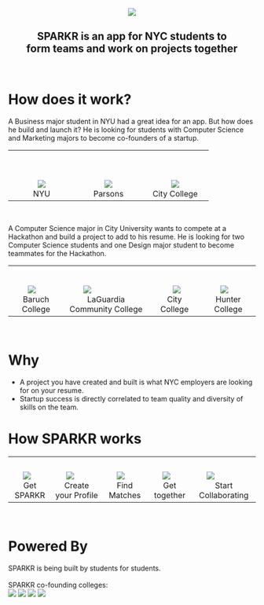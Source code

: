 <center>
  <div><img src="/imgs/sparkr_logo.png"></div>
  <h2>SPARKR is an app for NYC students to<br>
  form teams and work on projects together</h2>
</center>
<br>

# How does it work?

A Business major student in NYU had a great idea for an app. But how does he build and launch it? He is looking for students with Computer Science and Marketing majors to become co-founders of a startup.

<table>
<tr>
  <td style="padding: 60px 60px 0px 60px;"><img src="/imgs/student1.png"></td>
  <td style="padding: 60px 60px 0px 60px;"><img src="/imgs/student2.png"></td>
  <td style="padding: 60px 60px 0px 60px;"><img src="/imgs/student3.png"></td>
</tr>
<tr>
  <td style="text-align: center;">NYU</td>
  <td style="text-align: center;">Parsons</td>
  <td style="text-align: center;">City College</td>
</tr>
</table>
<br>

A Computer Science major in City University wants to compete at a Hackathon and build a project to add to his resume. He is looking for two Computer Science students and one Design major student to become teammates for the Hackathon.

<table>
<tr>
  <td style="padding: 40px 40px 0px 40px;"><img src="/imgs/student4.png"></td>
  <td style="padding: 40px 40px 0px 40px;"><img src="/imgs/student5.png"></td>
  <td style="padding: 40px 40px 0px 50px;"><img src="/imgs/student6.png"></td>
  <td style="padding: 40px 40px 0px 40px;"><img src="/imgs/student7.png"></td>
</tr>
<tr>
  <td style="text-align: center;">Baruch College</td>
  <td style="text-align: center;">LaGuardia Community College</td>
  <td style="text-align: center;">City College</td>
  <td style="text-align: center;">Hunter College</td>
</tr>
</table>
<br>

# Why

* A project you have created and built is what NYC employers are looking for on your resume.
* Startup success is directly correlated to team quality and diversity of skills on the team.

# How SPARKR works

<table>
<tr>
  <td style="padding: 30px 30px 0px 30px;"><img src="/imgs/sparkr_mobile_phone.png"></td>
  <td style="padding: 30px 30px 0px 30px;"><img src="/imgs/sparkr_profile.png"></td>
  <td style="padding: 30px 30px 0px 30px;"><img src="/imgs/sparkr_team_matches.png"></td>
  <td style="padding: 30px 30px 0px 30px;"><img src="/imgs/coffee.png"></td>
  <td style="padding: 30px 30px 0px 30px;"><img src="/imgs/sparkr_team.png"></td>
</tr>
<tr>
  <td style="text-align: center;">Get SPARKR</td>
  <td style="text-align: center;">Create your Profile</td>
  <td style="text-align: center;">Find Matches</td>
  <td style="text-align: center;">Get together</td>
  <td style="text-align: center;">Start Collaborating</td>
</tr>
</table>
<br>

# Powered By

<div>SPARKR is being built by students for students.</div>
<br>
<div>SPARKR co-founding colleges:</div>

<img src="/imgs/cuny_logo.png">
<img src="/imgs/bmcc_logo.png">
<img src="/imgs/parsons_logo.png">
<img src="/imgs/nyu_logo.png">
